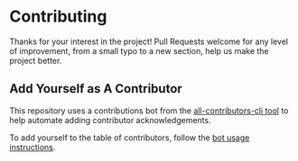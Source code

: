 # Contributing

Thanks for your interest in the project! Pull Requests welcome for any level of improvement, from a small typo to a new section, help us make the project better.

## Add Yourself as A Contributor
This repository uses a contributions bot from the [all-contributors-cli tool](https://allcontributors.org/) to help automate adding contributor acknowledgements.

To add yourself to the table of contributors, follow the [bot usage instructions](https://allcontributors.org/docs/en/bot/overview).